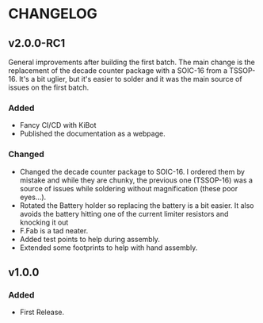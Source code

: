 # CHANGELOG

## v2.0.0-RC1

General improvements after building the first batch. The main change is the replacement of the decade counter package with a SOIC-16 from a TSSOP-16. It's a bit uglier, but it's easier to solder and it was the main source of issues on the first batch.

### Added

- Fancy CI/CD with KiBot
- Published the documentation as a webpage.

### Changed

- Changed the decade counter package to SOIC-16. I ordered them by mistake and while they are chunky, the previous one (TSSOP-16) was a source of issues while soldering without magnification (these poor eyes...).
- Rotated the Battery holder so replacing the battery is a bit easier. It also avoids the battery hitting one of the current limiter resistors and knocking it out
- F.Fab is a tad neater.
- Added test points to help during assembly.
- Extended some footprints to help with hand assembly.

## v1.0.0

### Added

- First Release.
